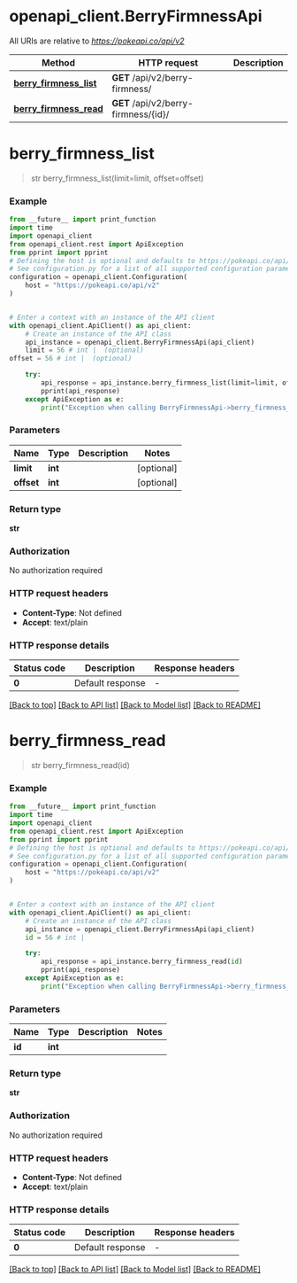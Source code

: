 # openapi_client.BerryFirmnessApi

All URIs are relative to *https://pokeapi.co/api/v2*

Method | HTTP request | Description
------------- | ------------- | -------------
[**berry_firmness_list**](BerryFirmnessApi.md#berry_firmness_list) | **GET** /api/v2/berry-firmness/ | 
[**berry_firmness_read**](BerryFirmnessApi.md#berry_firmness_read) | **GET** /api/v2/berry-firmness/{id}/ | 


# **berry_firmness_list**
> str berry_firmness_list(limit=limit, offset=offset)



### Example

```python
from __future__ import print_function
import time
import openapi_client
from openapi_client.rest import ApiException
from pprint import pprint
# Defining the host is optional and defaults to https://pokeapi.co/api/v2
# See configuration.py for a list of all supported configuration parameters.
configuration = openapi_client.Configuration(
    host = "https://pokeapi.co/api/v2"
)


# Enter a context with an instance of the API client
with openapi_client.ApiClient() as api_client:
    # Create an instance of the API class
    api_instance = openapi_client.BerryFirmnessApi(api_client)
    limit = 56 # int |  (optional)
offset = 56 # int |  (optional)

    try:
        api_response = api_instance.berry_firmness_list(limit=limit, offset=offset)
        pprint(api_response)
    except ApiException as e:
        print("Exception when calling BerryFirmnessApi->berry_firmness_list: %s\n" % e)
```

### Parameters

Name | Type | Description  | Notes
------------- | ------------- | ------------- | -------------
 **limit** | **int**|  | [optional] 
 **offset** | **int**|  | [optional] 

### Return type

**str**

### Authorization

No authorization required

### HTTP request headers

 - **Content-Type**: Not defined
 - **Accept**: text/plain

### HTTP response details
| Status code | Description | Response headers |
|-------------|-------------|------------------|
**0** | Default response |  -  |

[[Back to top]](#) [[Back to API list]](../README.md#documentation-for-api-endpoints) [[Back to Model list]](../README.md#documentation-for-models) [[Back to README]](../README.md)

# **berry_firmness_read**
> str berry_firmness_read(id)



### Example

```python
from __future__ import print_function
import time
import openapi_client
from openapi_client.rest import ApiException
from pprint import pprint
# Defining the host is optional and defaults to https://pokeapi.co/api/v2
# See configuration.py for a list of all supported configuration parameters.
configuration = openapi_client.Configuration(
    host = "https://pokeapi.co/api/v2"
)


# Enter a context with an instance of the API client
with openapi_client.ApiClient() as api_client:
    # Create an instance of the API class
    api_instance = openapi_client.BerryFirmnessApi(api_client)
    id = 56 # int | 

    try:
        api_response = api_instance.berry_firmness_read(id)
        pprint(api_response)
    except ApiException as e:
        print("Exception when calling BerryFirmnessApi->berry_firmness_read: %s\n" % e)
```

### Parameters

Name | Type | Description  | Notes
------------- | ------------- | ------------- | -------------
 **id** | **int**|  | 

### Return type

**str**

### Authorization

No authorization required

### HTTP request headers

 - **Content-Type**: Not defined
 - **Accept**: text/plain

### HTTP response details
| Status code | Description | Response headers |
|-------------|-------------|------------------|
**0** | Default response |  -  |

[[Back to top]](#) [[Back to API list]](../README.md#documentation-for-api-endpoints) [[Back to Model list]](../README.md#documentation-for-models) [[Back to README]](../README.md)

